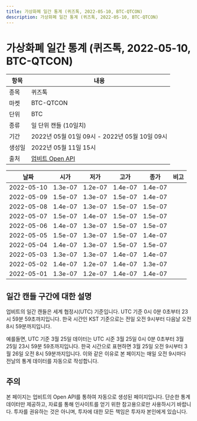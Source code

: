 ```yaml
---
title: 가상화폐 일간 통계 (퀴즈톡, 2022-05-10, BTC-QTCON)
description: 가상화폐 일간 통계 (퀴즈톡, 2022-05-10, BTC-QTCON)
---
```



가상화폐 일간 통계 (퀴즈톡, 2022-05-10, BTC-QTCON)
===

|항목|내용|
|--|--|
|종목|퀴즈톡|
|마켓|BTC-QTCON|
|단위|BTC|
|종류|일 단위 캔들 (10일치)|
|기간|2022년 05월 01일 09시 - 2022년 05월 10일 09시|
|생성일|2022년 05월 11일 15시|
|출처|[업비트 Open API](https://docs.upbit.com)|


|날짜|시가|저가|고가|종가|비고|
|--|--|--|--|--|--|
|2022-05-10|1.3e-07|1.2e-07|1.4e-07|1.4e-07|    |
|2022-05-09|1.5e-07|1.3e-07|1.5e-07|1.4e-07|    |
|2022-05-08|1.4e-07|1.3e-07|1.5e-07|1.5e-07|    |
|2022-05-07|1.5e-07|1.4e-07|1.5e-07|1.5e-07|    |
|2022-05-06|1.4e-07|1.3e-07|1.5e-07|1.5e-07|    |
|2022-05-05|1.5e-07|1.3e-07|1.5e-07|1.4e-07|    |
|2022-05-04|1.4e-07|1.3e-07|1.5e-07|1.5e-07|    |
|2022-05-03|1.3e-07|1.3e-07|1.4e-07|1.4e-07|    |
|2022-05-02|1.4e-07|1.2e-07|1.4e-07|1.3e-07|    |
|2022-05-01|1.3e-07|1.2e-07|1.4e-07|1.4e-07|    |


일간 캔들 구간에 대한 설명
---


업비트의 일간 캔들은 세계 협정시(UTC) 기준입니다. 
UTC 기준 0시 0분 0초부터 23시 59분 59초까지입니다. 
한국 시간인 KST 기준으로는 전일 오전 9시부터 다음날 오전 8시 59분까지입니다. 


예를들면, UTC 기준 3월 25일 데이터는 UTC 시준 3월 25일 0시 0분 0초부터 3월 25일 23시 59분 59초까지입니다. 
한국 시간으로 표현하면 3월 25일 오전 9시부터 3월 26일 오전 8시 59분까지입니다. 
이와 같은 이유로 본 페이지는 매일 오전 9시마다 전날의 통계 데이터를 자동으로 작성합니다. 


주의
---


본 페이지는 업비트의 Open API를 통하여 자동으로 생성된 페이지입니다. 
단순한 통계 데이터만 제공하고, 자료를 통해 인사이트를 얻기 위한 참고용으로만 사용하시기 바랍니다. 
투자를 권유하는 것은 아니며, 투자에 대한 모든 책임은 투자자 본인에게 있습니다. 
